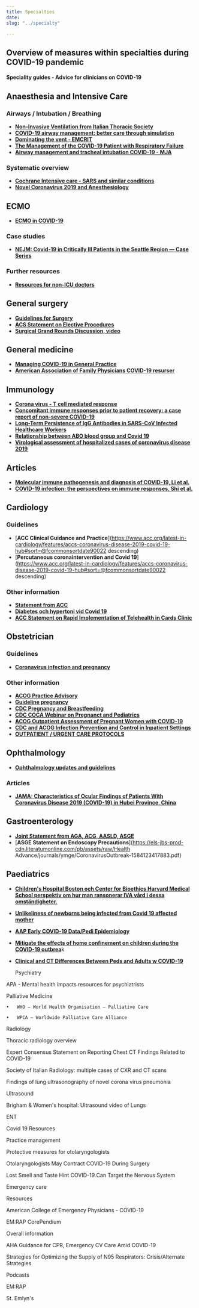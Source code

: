 ```yaml
---
title: Specialties
date: 
slug: "../specialty"

---
```

## **Overview of measures within specialties during COVID-19 pandemic**

#### Speciality guides - Advice for clinicians on COVID-19

## Anaesthesia and Intensive Care

### Airways / Intubation / Breathing

* [**Non-Invasive Ventilation from Italian Thoracic Society**](www.aiponet.it/component/attachments/download/2626.html?fbclid=IwAR1fpf8Q1w2RbsdMB0-B6897J09fnqUsgILhSmNwR5MNXL_lkjqgLPqlK64)
* [**COVID-19 airway management: better care through simulation**](https://litfl.com/covid19-airway-management-better-care-through-simulation/')
* [**Dominating the vent - EMCRIT**](https://emcrit.org/emcrit/vent-part-1/?fbclid=IwAR2U2f9qWxSbw9NdErCdfYQk_rZbAKC-h651JdDs5x5cvAbgP56TRnaCNLQ)
* [**The Management of the COVID-19 Patient with Respiratory Failure**](https://ccme.osu.edu/WebCastDetail.aspx?ID=876)
* [**Airway management and tracheal intubation COVID-19 - MJA**](https://www.mja.com.au/journal/2020/212/10/consensus-statement-safe-airway-society-principles-airway-management-and?fbclid=IwAR1LrDAPuMZIlra2-6lSWqDseo11a1GgTcJ4sWvdobcZRNEAzH5U0XU0lU4)

### Systematic overview

* [**Cochrane Intensive care - SARS and similar conditions**](https://www.cochranelibrary.com/collections/doi/SC000039/full)
* [**Novel Coronavirus 2019 and Anesthesiology**](https://anesthesiology.pubs.asahq.org/article.aspx?articleid=2763457&resultClick=3&fbclid=IwAR0c7gaYzio7pz4UgjUR3dNH2lEd-TtHzsnbYoOQAv_82PE3tXd3YaouBmo)

## ECMO

* [**ECMO in COVID-19**](https://www.elso.org/covid19)

### Case studies

* [**NEJM: Covid-19 in Critically Ill Patients in the Seattle Region — Case Series**](https://www.nejm.org/doi/full/10.1056/NEJMoa2004500?query=featured_home)

### Further resources

* [**Resources for non-ICU doctors**](https://www.propofology.com/non-icu.html)

## General surgery

* [**Guidelines for Surgery**](https://www.rcseng.ac.uk/coronavirus/joint-guidance-for-surgeons-v2/)
* [**ACS Statement on Elective Procedures**](https://www.facs.org/about-acs/covid-19/information-for-surgeons)
* [**Surgical Grand Rounds Discussion, video**](https://www.youtube.com/watch?v=lF0xkXHp7SI&feature=youtu.be&fbclid=IwAR3Y2i4DH6u66ToiZ0CPnE22EIcl-g2mkvMOF4Ulp89JHRgmVep0jvUkfx4)

## General medicine

* [**Managing COVID-19 in General Practice**](https://www.futurelearn.com/courses/management-of-covid-19-in-general-practice)
* [**American Association of Family Physicians COVID-19 resurser**](https://www.aafp.org/patient-care/emergency/2019-coronavirus/covid-19_resources.html)

## Immunology

* [**Corona virus - T cell mediated response**](https://www.ncbi.nlm.nih.gov/m/pubmed/24845462/)
* [**Concomitant immune responses prior to patient recovery: a case report of non-severe COVID-19**](https://www.nature.com/articles/s41591-020-0819-2)
* [**Long-Term Persistence of IgG Antibodies in SARS-CoV Infected Healthcare Workers**](https://www.medrxiv.org/content/10.1101/2020.02.12.20021386v1)
* [**Relationship between ABO blood group and Covid 19**](https://www.medrxiv.org/content/10.1101/2020.03.11.20031096v2)
* [**Virological assessment of hospitalized cases of coronavirus disease 2019**](https://www.medrxiv.org/content/10.1101/2020.03.05.20030502v1.full.pdf)

## Articles

* [**Molecular immune pathogenesis and diagnosis of COVID-19, Li et al.**](https://www.sciencedirect.com/science/article/pii/S2095177920302045)
* [**COVID-19 infection: the perspectives on immune responses, Shi et al.**](https://www.nature.com/articles/s41418-020-0530-3.pdf?fbclid=IwAR2gc8Vn_8lbYk9q1zvYJQdwjLswNZ4StbKF3qR-kmAMfHnuMzn-TXJv1Ik)

## Cardiology

### Guidelines

* [**ACC Clinical Guidance and Practice**](https://www.acc.org/latest-in-cardiology/features/accs-coronavirus-disease-2019-covid-19-hub#sort=@fcommonsortdate90022 descending)
* [**Percutaneous coronaintervention and Covid 19**](https://www.acc.org/latest-in-cardiology/features/accs-coronavirus-disease-2019-covid-19-hub#sort=@fcommonsortdate90022 descending)

### Other information

* [**Statement from ACC**](https://www.acc.org/\~/media/665AFA1E710B4B3293138D14BE8D1213.pdf)
* [**Diabetes och hypertoni vid Covid 19**](https://www.thelancet.com/journals/lanres/article/PIIS2213-2600(20)30116-8/fulltext)
* [**ACC Statement on Rapid Implementation of Telehealth in Cards Clinic**](https://www.acc.org/latest-in-cardiology/articles/2020/03/01/08/42/feature-telehealth-rapid-implementation-for-your-cardiology-clinic-coronavirus-disease-2019-covid-19)

## Obstetrician

### Guidelines

* [**Coronavirus infection and pregnancy**](https://www.rcog.org.uk/en/guidelines-research-services/guidelines/coronavirus-pregnancy/covid-19-virus-infection-and-pregnancy/)

### Other information

* [**ACOG Practice Advisory**](https://www.acog.org/Clinical-Guidance-and-Publications/Practice-Advisories/Practice-Advisory-Novel-Coronavirus2019)
* [**Guideline pregnancy**](https://www.thelancet.com/journals/laninf/article/PIIS1473-3099(20)30157-2/fulltext)
* [**CDC Pregnancy and Breastfeeding**](https://www.cdc.gov/coronavirus/2019-ncov/prepare/pregnancy-breastfeeding.html)
* [**CDC COCA Webinar on Pregnanct and Pediatrics**](https://emergency.cdc.gov/coca/calls/2020/callinfo_031220.asp?fbclid=IwAR0IzSgoWjvYP82P4GGUQZu0UNt7uRaPAApMukUmH-058nWPVau381lIEKg)
* [**ACOG Outpatient Assessment of Pregnant Women with COVID-19**](https://www.acog.org/-/media/Practice-Advisories/COVID-19-Algorithm5.pdf)
* [**CDC and ACOG Infection Prevention and Control in Inpatient Settings**](https://www.cdc.gov/coronavirus/2019-ncov/hcp/inpatient-obstetric-healthcare-guidance.html)
* [**OUTPATIENT / URGENT CARE PROTOCOLS**](https://www.ahn.org/coronavirus)

## Ophthalmology

* [**Ophthalmology updates and guidelines**](https://www.aao.org/headline/alert-important-coronavirus-context)

### Articles

* [**JAMA: Characteristics of Ocular Findings of Patients With Coronavirus Disease 2019 (COVID-19) in Hubei Province, China**](https://jamanetwork.com/journals/jamaophthalmology/fullarticle/2764083)

## Gastroenterology

* [**Joint Statement from AGA, ACG, AASLD, ASGE**](https://www.gastro.org/press-release/joint-gi-society-message-covid-19-clinical-insights-for-our-community-of-gastroenterologists-and-gastroenterology-care-providers)
* [**ASGE Statement on Endoscopy Precautions**](https://els-jbs-prod-cdn.literatumonline.com/pb/assets/raw/Health Advance/journals/ymge/CoronavirusOutbreak-1584123417883.pdf)

## Paediatrics

* [**Children's Hospital Boston och Center for Bioethics Harvard Medical School perspektiv om hur man ransonerar IVA vård i dessa omständigheter.**](https://www.nejm.org/doi/full/10.1056/NEJMp2005689?query=RP)
* [**Unlikeliness of newborns being infected from Covid 19 affected mother**](https://www.medscape.com/viewarticle/926894?nlid=134567_2046&src=WNL_mdplsnews_200320_mscpedit_peds&uac=143022AZ&spon=9&impID=2318487&faf=1)


* [**AAP Early COVID-19 Data/Pedi Epidemiology**](https://pediatrics.aappublications.org/content/pediatrics/early/2020/03/16/peds.2020-0702.full.pdf)


* [**Mitigate the effects of home confinement on children during the COVID-19 outbrea**](https://www.thelancet.com/journals/lancet/article/PIIS0140-6736(20)30547-X/fulltext?fbclid=IwAR3a3qIYb7Tp72YSLWlazVikS8i4t3GAq265aBgk6ciTpdkG9L14mK6q2Y4)k


* [**Clinical and CT Differences Between Peds and Adults w COVID-19**](https://onlinelibrary.wiley.com/doi/10.1002/ppul.24718)

  Psychiatry

APA - Mental health impacts resources for psychiatrists

Palliative Medicine

    •	WHO – World Health Organisation – Palliative Care
    
    •	WPCA – Worldwide Palliative Care Alliance

Radiology

Thoracic radiology overview

Expert Consensus Statement on Reporting Chest CT Findings Related to COVID-19

Society of Italian Radiology: multiple cases of CXR and CT scans

Findings of lung ultrasonography of novel corona virus pneumonia

Ultrasound

Brigham & Women's hospital: Ultrasound video of Lungs

ENT

Covid 19 Resources

Practice management

Protective measures for otolaryngologists

Otolaryngologists May Contract COVID-19 During Surgery

Lost Smell and Taste Hint COVID-19 Can Target the Nervous System

Emergency care

Resources

American College of Emergency Physicians - COVID-19

EM:RAP CorePendium

Overall information

AHA Guidance for CPR, Emergency CV Care Amid COVID-19

Strategies for Optimizing the Supply of N95 Respirators: Crisis/Alternate Strategies

Podcasts

EM:RAP

St. Emlyn's